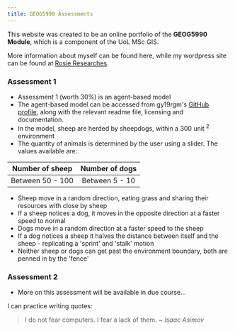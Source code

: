 ```yaml
---
title: GEOG5990 Assessments
---
```



This website was created to be an online portfolio of the **GEOG5990 Module**, which is a component of the UoL MSc GIS.

More information about myself can be found here, while my wordpress site can be found at [Rosie Researches](https://rosieresearches.wordpress.com/).


### Assessment 1

* Assessment 1 (worth 30%) is an agent-based model
* The agent-based model can be accessed from gy19rgm's [GitHub profile](https://github.com/gy19rgm), along with the relevant readme file, licensing and documentation.
* In the model, sheep are herded by sheepdogs, within a 300 unit <sup>2</sup> environment
* The quantity of animals is determined by the user using a slider. The values available are:

| Number of sheep | Number of dogs |
| --- | :---: |
| Between 50 - 100 | Between 5 - 10 |

* Sheep move in a random direction, eating grass and sharing their resources with close by sheep
* If a sheep notices a dog, it moves in the opposite direction at a faster speed to normal
* Dogs move in a random direction at a faster speed to the sheep
* If a dog notices a sheep it halves the distance between itself and the sheep - replicating a 'sprint' and 'stalk'  motion
* Neither sheep or dogs can get past the environment boundary, both are penned in by the 'fence'


### Assessment 2

* More on this assessment will be available in due course...



I can practice writing quotes:
> I do not fear computers.
> I fear a lack of them.
> *~ Isaac Asimov*